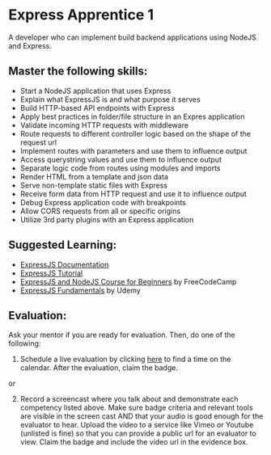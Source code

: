 # Express Apprentice 1

A developer who can implement build backend applications using NodeJS and Express.

## Master the following skills:

* Start a NodeJS application that uses Express
* Explain what ExpressJS is and what purpose it serves
* Build HTTP-based API endpoints with Express
* Apply best practices in folder/file structure in an Expres application
* Validate incoming HTTP requests with middleware
* Route requests to different controller logic based on the shape of the request url
* Implement routes with parameters and use them to influence output
* Access querystring values and use them to influence output
* Separate logic code from routes using modules and imports
* Render HTML from a template and json data
* Serve non-template static files with Express
* Receive form data from HTTP request and use it to influence output
* Debug Express application code with breakpoints
* Allow CORS requests from all or specific origins
* Utilize 3rd party plugins with an Express application

## Suggested Learning:

* [ExpressJS Documentation](https://expressjs.com/)
* [ExpressJS Tutorial](https://www.tutorialspoint.com/expressjs/index.htm)
* [ExpressJS and NodeJS Course for Beginners](https://www.freecodecamp.org/news/learn-express-js-in-this-complete-course/) by FreeCodeCamp
* [ExpressJS Fundamentals](https://www.udemy.com/course/expressjs-fundamentals/) by Udemy

## Evaluation:

Ask your mentor if you are ready for evaluation. Then, do one of the following:

1. Schedule a live evaluation by clicking [here](http://evals.codex.academy) to find a time on the calendar. After the evaluation, claim the badge.

or

2. Record a screencast where you talk about and demonstrate each competency listed above. Make sure badge criteria and relevant tools are visible in the screen cast AND that your audio is good enough for the evaluator to hear. Upload the video to a service like Vimeo or Youtube (unlisted is fine) so that you can provide a public url for an evaluator to view. Claim the badge and include the video url in the evidence box.

